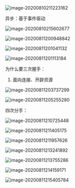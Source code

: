 ![image-20200810211223162](D:\工具\Typora\document\images\传统项目演变过程.png)



异步：基于事件驱动





![image-20200810215602677](D:\工具\Typora\document\images\微服务网关.png)



![image-20200811200948842](D:\工具\Typora\document\images\TCP总纲.png)



![image-20200811201041132](D:\工具\Typora\document\images\TCP协议.png)



![image-20200811201113184](D:\工具\Typora\document\images\Tcp优化细分.png)

为什么要三次握手：

1. 面向连接、开辟资源

![image-20200811203737299](D:\工具\Typora\document\images\tcp三次握手原理.png)



![image-20200811205255280](D:\工具\Typora\document\images\socket连接.png)



四次分手：

![image-20200811210725448](D:\工具\Typora\document\images\四次分手图解.png)



![image-20200811211405175](D:\工具\Typora\document\images\三次握手-数据传输-四次分手.png)



![image-20200811211957626](D:\工具\Typora\document\images\程序与操作系统内核交互方式.png)



![image-20200811213241892](D:\工具\Typora\document\images\网路传输层.png)





![image-20200811213755286](D:\工具\Typora\document\images\数据抓包、查看传输方式.png)



![image-20200811214159171](D:\工具\Typora\document\images\网络传输过程.png)



![image-20200811215405784](C:\Users\huayu\AppData\Roaming\Typora\typora-user-images\image-20200811215405784.png)